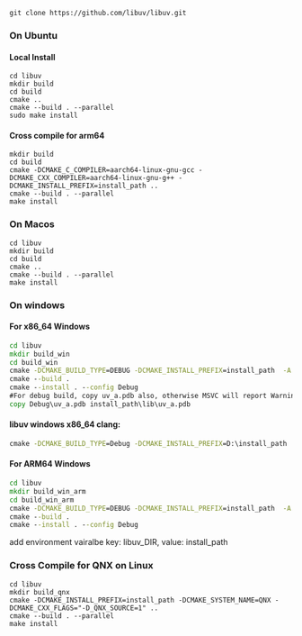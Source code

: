 ```shell
git clone https://github.com/libuv/libuv.git
```

### On Ubuntu
#### Local Install
```shell
cd libuv
mkdir build
cd build
cmake ..
cmake --build . --parallel
sudo make install
```
#### Cross compile for arm64
```shell
mkdir build
cd build
cmake -DCMAKE_C_COMPILER=aarch64-linux-gnu-gcc -DCMAKE_CXX_COMPILER=aarch64-linux-gnu-g++ -DCMAKE_INSTALL_PREFIX=install_path ..
cmake --build . --parallel
make install
```
### On Macos
```shell
cd libuv
mkdir build
cd build
cmake ..
cmake --build . --parallel
make install
```
### On windows
#### For x86_64 Windows
```bat
cd libuv
mkdir build_win
cd build_win
cmake -DCMAKE_BUILD_TYPE=DEBUG -DCMAKE_INSTALL_PREFIX=install_path  -A x64 ..
cmake --build .
cmake --install . --config Debug
#For debug build, copy uv_a.pdb also, otherwise MSVC will report Warning LNK4099
copy Debug\uv_a.pdb install_path\lib\uv_a.pdb
```

#### libuv windows x86_64 clang:
```bat
cmake -DCMAKE_BUILD_TYPE=Debug -DCMAKE_INSTALL_PREFIX=D:\install_path  -A x64 -T clangcl ..
```

#### For ARM64 Windows
```bat
cd libuv
mkdir build_win_arm
cd build_win_arm
cmake -DCMAKE_BUILD_TYPE=DEBUG -DCMAKE_INSTALL_PREFIX=install_path  -A ARM64 ..
cmake --build .
cmake --install . --config Debug
```
add environment vairalbe key: libuv_DIR, value: install_path

### Cross Compile for QNX on Linux
```shell
cd libuv
mkdir build_qnx
cmake -DCMAKE_INSTALL_PREFIX=install_path -DCMAKE_SYSTEM_NAME=QNX -DCMAKE_CXX_FLAGS="-D_QNX_SOURCE=1" ..
cmake --build . --parallel
make install
```